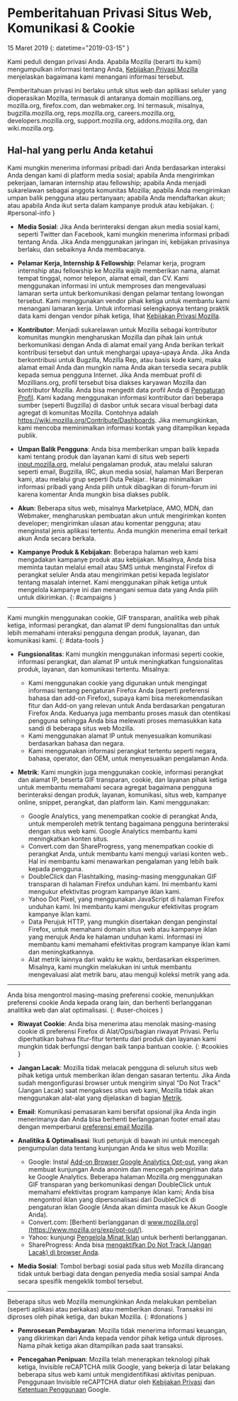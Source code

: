 # Pemberitahuan Privasi Situs Web, Komunikasi & Cookie

15 Maret 2019
{: datetime="2019-03-15" }

Kami peduli dengan privasi Anda. Apabila Mozilla (berarti itu kami) mengumpulkan informasi tentang Anda, [Kebijakan Privasi Mozilla](https://www.mozilla.org/privacy/) menjelaskan bagaimana kami menangani informasi tersebut.

Pemberitahuan privasi ini berlaku untuk situs web dan aplikasi seluler yang dioperasikan Mozilla, termasuk di antaranya domain mozillians.org, mozilla.org, firefox.com, dan webmaker.org. Ini termasuk, misalnya, bugzilla.mozilla.org, reps.mozilla.org, careers.mozilla.org, developers.mozilla.org, support.mozilla.org, addons.mozilla.org, dan wiki.mozilla.org.

## Hal-hal yang perlu Anda ketahui

Kami mungkin menerima informasi pribadi dari Anda berdasarkan interaksi Anda dengan kami di platform media sosial; apabila Anda mengirimkan pekerjaan, lamaran internship atau fellowship; apabila Anda menjadi sukarelawan sebagai anggota komunitas Mozilla; apabila Anda mengirimkan umpan balik pengguna atau pertanyaan; apabila Anda mendaftarkan akun; atau apabila Anda ikut serta dalam kampanye produk atau kebijakan. 
{: #personal-info }

* **Media Sosial**: Jika Anda berinteraksi dengan akun media sosial kami, seperti Twitter dan Facebook, kami mungkin menerima informasi pribadi tentang Anda. Jika Anda menggunakan jaringan ini, kebijakan privasinya berlaku, dan sebaiknya Anda membacanya.

* **Pelamar Kerja, Internship & Fellowship**: Pelamar kerja, program internship atau fellowship ke Mozilla wajib memberikan nama, alamat tempat tinggal, nomor telepon, alamat email, dan CV. Kami menggunakan informasi ini untuk memproses dan mengevaluasi lamaran serta untuk berkomunikasi dengan pelamar tentang lowongan tersebut. Kami menggunakan vendor pihak ketiga untuk membantu kami menangani lamaran kerja. Untuk informasi selengkapnya tentang praktik data kami dengan vendor pihak ketiga, lihat [Kebijakan Privasi Mozilla](https://www.mozilla.org/privacy/).

* **Kontributor**: Menjadi sukarelawan untuk Mozilla sebagai kontributor komunitas mungkin mengharuskan Mozilla dan pihak lain untuk berkomunikasi dengan Anda di alamat email yang Anda berikan terkait kontribusi tersebut dan untuk menghargai upaya-upaya Anda. Jika Anda berkontribusi untuk Bugzilla, Mozilla Rep, atau basis kode kami, maka alamat email Anda dan mungkin nama Anda akan tersedia secara publik kepada semua pengguna Internet. Jika Anda membuat profil di Mozillians.org, profil tersebut bisa diakses karyawan Mozilla dan kontributor Mozilla. Anda bisa mengedit data profil Anda di [Pengaturan Profil](https://mozillians.org/user/edit). Kami kadang menggunakan informasi kontributor dari beberapa sumber (seperti Bugzilla) di dasbor untuk secara visual berbagi data agregat di komunitas Mozilla. Contohnya adalah <https://wiki.mozilla.org/Contribute/Dashboards>. Jika memungkinkan, kami mencoba meminimalkan informasi kontak yang ditampilkan kepada publik.

* **Umpan Balik Pengguna**: Anda bisa memberikan umpan balik kepada kami tentang produk dan layanan kami di situs web seperti [input.mozilla.org](https://input.mozilla.org/), melalui pengalaman produk, atau melalui saluran seperti email, Bugzilla, IRC, akun media sosial, halaman Mari Berperan kami, atau melalui grup seperti Duta Pelajar.. Harap minimalkan informasi pribadi yang Anda pilih untuk dibagikan di forum-forum ini karena komentar Anda mungkin bisa diakses publik.

* **Akun**: Beberapa situs web, misalnya Marketplace, AMO, MDN, dan Webmaker, mengharuskan pembuatan akun untuk mengirimkan konten developer; mengirimkan ulasan atau komentar pengguna; atau menginstal jenis aplikasi tertentu. Anda mungkin menerima email terkait akun Anda secara berkala. 

* **Kampanye Produk & Kebijakan**: Beberapa halaman web kami mengadakan kampanye produk atau kebijakan. Misalnya, Anda bisa meminta tautan melalui email atau SMS untuk menginstal Firefox di perangkat seluler Anda atau mengirimkan petisi kepada legislator tentang masalah internet. Kami menggunakan pihak ketiga untuk mengelola kampanye ini dan menangani semua data yang Anda pilih untuk dikirimkan.
{: #campaigns }

---------------------------------------

Kami mungkin menggunakan cookie, GIF transparan, analitika web pihak ketiga, informasi perangkat, dan alamat IP demi fungsionalitas dan untuk lebih memahami interaksi pengguna dengan produk, layanan, dan komunikasi kami.
{: #data-tools }

* **Fungsionalitas**: Kami mungkin menggunakan informasi seperti cookie, informasi perangkat, dan alamat IP untuk meningkatkan fungsionalitas produk, layanan, dan komunikasi tertentu. Misalnya:
    * Kami menggunakan cookie yang digunakan untuk mengingat informasi tentang pengaturan Firefox Anda (seperti preferensi bahasa dan add-on Firefox), supaya kami bisa merekomendasikan fitur dan Add-on yang relevan untuk Anda berdasarkan pengaturan Firefox Anda. Keduanya juga membantu proses masuk dan otentikasi pengguna sehingga Anda bisa melewati proses memasukkan kata sandi di beberapa situs web Mozilla.
    * Kami menggunakan alamat IP untuk menyesuaikan komunikasi berdasarkan bahasa dan negara.
    * Kami menggunakan informasi perangkat tertentu seperti negara, bahasa, operator, dan OEM, untuk menyesuaikan pengalaman Anda.

* **Metrik**: Kami mungkin juga menggunakan cookie, informasi perangkat dan alamat IP, beserta GIF transparan, cookie, dan layanan pihak ketiga untuk membantu memahami secara agregat bagaimana pengguna berinteraksi dengan produk, layanan, komunikasi, situs web, kampanye online, snippet, perangkat, dan platform lain. Kami menggunakan:
    * Google Analytics, yang menempatkan cookie di perangkat Anda, untuk memperoleh metrik tentang bagaimana pengguna berinteraksi dengan situs web kami. Google Analytics membantu kami meningkatkan konten situs.
    * Convert.com dan ShareProgress, yang menempatkan cookie di perangkat Anda, untuk membantu kami menguji variasi konten web.. Hal ini membantu kami menawarkan pengalaman yang lebih baik kepada pengguna.
    * DoubleClick dan Flashtalking, masing-masing menggunakan GIF transparan di halaman Firefox unduhan kami. Ini membantu kami mengukur efektivitas program kampanye iklan kami.
    * Yahoo Dot Pixel, yang menggunakan JavaScript di halaman Firefox unduhan kami. Ini membantu kami mengukur efektivitas program kampanye iklan kami. 
    * Data Perujuk HTTP, yang mungkin disertakan dengan penginstal Firefox, untuk memahami domain situs web atau kampanye iklan yang merujuk Anda ke halaman unduhan kami. Informasi ini membantu kami memahami efektivitas program kampanye iklan kami dan meningkatkannya.
    * Alat metrik lainnya dari waktu ke waktu, berdasarkan eksperimen. Misalnya, kami mungkin melakukan ini untuk membantu mengevaluasi alat metrik baru, atau menguji koleksi metrik yang ada.

---------------------------------------

Anda bisa mengontrol masing-masing preferensi cookie, menunjukkan preferensi cookie Anda kepada orang lain, dan berhenti berlangganan analitika web dan alat optimalisasi. 
{: #user-choices }

* **Riwayat Cookie**: Anda bisa menerima atau menolak masing-masing cookie di preferensi Firefox di Alat/Opsi/bagian riwayat Privasi. Perlu diperhatikan bahwa fitur-fitur tertentu dari produk dan layanan kami mungkin tidak berfungsi dengan baik tanpa bantuan cookie.
{: #cookies }

* **Jangan Lacak**: Mozilla tidak melacak pengguna di seluruh situs web pihak ketiga untuk memberikan iklan dengan sasaran tertentu. Jika Anda sudah mengonfigurasi browser untuk mengirim sinyal “Do Not Track” (Jangan Lacak) saat mengakses situs web kami, Mozilla tidak akan menggunakan alat-alat yang dijelaskan di bagian [Metrik](#data-tools).

* **Email**: Komunikasi pemasaran kami bersifat opsional jika Anda ingin menerimanya dan Anda bisa berhenti berlangganan footer email atau dengan memperbarui [preferensi email Mozilla](https://www.mozilla.org/newsletter/recovery/).

* **Analitika & Optimalisasi**: Ikuti petunjuk di bawah ini untuk mencegah pengumpulan data tentang kunjungan Anda ke situs web Mozilla:
    *  Google: Instal [Add-on Browser Google Analytics Opt-out](https://tools.google.com/dlpage/gaoptout), yang akan membuat kunjungan Anda anonim dan mencegah pengiriman data ke Google Analytics. Beberapa halaman Mozilla.org menggunakan GIF transparan yang berkomunikasi dengan DoubleClick untuk memahami efektivitas program kampanye iklan kami; Anda bisa mengontrol iklan yang dipersonalisasi dari DoubleClick di pengaturan iklan Google (Anda akan diminta masuk ke Akun Google Anda).
    *  Convert.com: [Berhenti berlangganan di www.mozilla.org](https://www.mozilla.org/exp/opt-out/).
    *  Yahoo: kunjungi [Pengelola Minat Iklan](https://aim.yahoo.com/aim/us/en/optout/) untuk berhenti berlangganan.
    *  ShareProgress: Anda bisa [mengaktifkan Do Not Track (Jangan Lacak) di browser Anda](https://support.mozilla.org/kb/how-do-i-turn-do-not-track-feature).

* **Media Sosial**: Tombol berbagi sosial pada situs web Mozilla dirancang tidak untuk berbagi data dengan penyedia media sosial sampai Anda secara spesifik mengeklik tombol tersebut.

---------------------------------------

Beberapa situs web Mozilla memungkinkan Anda melakukan pembelian (seperti aplikasi atau perkakas) atau memberikan donasi. Transaksi ini diproses oleh pihak ketiga, dan bukan Mozilla. 
{: #donations }

* **Pemrosesan Pembayaran**: Mozilla tidak menerima informasi keuangan, yang dikirimkan dari Anda kepada vendor pihak ketiga untuk diproses. Nama pihak ketiga akan ditampilkan pada saat transaksi.

* **Pencegahan Penipuan**: Mozilla telah menerapkan teknologi pihak ketiga, Invisible reCAPTCHA milik Google, yang bekerja di latar belakang beberapa situs web kami untuk mengidentifikasi aktivitas penipuan. Penggunaan Invisible reCAPTCHA diatur oleh [Kebijakan Privasi](https://www.google.com/intl/en/policies/privacy/) dan [Ketentuan Penggunaan](https://www.google.com/intl/en/policies/terms/) Google.
